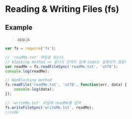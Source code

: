 # Reading & Writing Files (fs)

## Example

> app.js

```javascript
var fs = require('fs');

// 'readMe.txt' 파일을 읽는다.
// blocking method => 끝나기 전까지 밑에 code는 실행되지 않음!
var readMe = fs.readFileSync('readMe.txt', 'utf8');
console.log(readMe);

// NonBlocking method
fs.readFile('readMe.txt', 'utf8', function(err, data) {
    console.log(data);
});

// 'writeMe.txt' 파일에 readMe를 입력
fs.writeFileSync('writeMe.txt', readMe);
//code

```